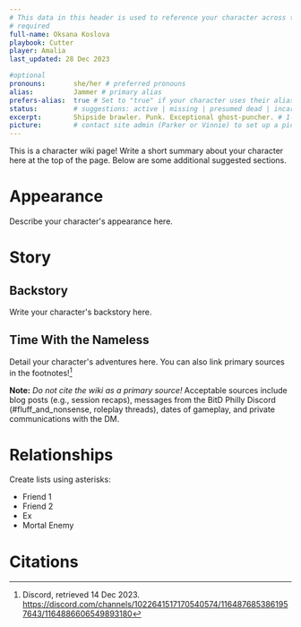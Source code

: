 ```yaml
---
# This data in this header is used to reference your character across the entire website. 
# required
full-name: Oksana Koslova
playbook: Cutter
player: Amalia
last_updated: 28 Dec 2023

#optional
pronouns:       she/her # preferred pronouns
alias:          Jammer # primary alias
prefers-alias:  true # Set to "true" if your character uses their alias instead of their name; otherwise, leave blank.
status:         # suggestions: active | missing | presumed dead | incarcerated | dead | (defaults to active if left blank)
excerpt:        Shipside brawler. Punk. Exceptional ghost-puncher. # 1-2 sentences about the character
picture:        # contact site admin (Parker or Vinnie) to set up a picture.
---
```


This is a character wiki page! Write a short summary about your character here at the top of the page. Below are some additional suggested sections.


# Appearance
Describe your character's appearance here.

# Story
## Backstory
Write your character's backstory here. 

## Time With the Nameless
Detail your character's adventures here. You can also link primary sources in the footnotes![^my-footnote]

**Note:** _Do not cite the wiki as a primary source!_ Acceptable sources include blog posts (e.g., session recaps), messages from the BitD Philly Discord (#fluff_and_nonsense, roleplay threads), dates of gameplay, and private communications with the DM. 

# Relationships
Create lists using asterisks:

* Friend 1
* Friend 2
* Ex
* Mortal Enemy

# Citations

[^my-footnote]: Discord, retrieved 14 Dec 2023. <https://discord.com/channels/1022641517170540574/1164876853861957643/1164886606549893180>